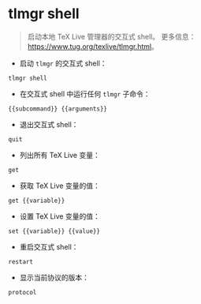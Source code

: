 # tlmgr shell

> 启动本地 TeX Live 管理器的交互式 shell。
> 更多信息：<https://www.tug.org/texlive/tlmgr.html>。

- 启动 `tlmgr` 的交互式 shell：

`tlmgr shell`

- 在交互式 shell 中运行任何 `tlmgr` 子命令：

`{{subcommand}} {{arguments}}`

- 退出交互式 shell：

`quit`

- 列出所有 TeX Live 变量：

`get`

- 获取 TeX Live 变量的值：

`get {{variable}}`

- 设置 TeX Live 变量的值：

`set {{variable}} {{value}}`

- 重启交互式 shell：

`restart`

- 显示当前协议的版本：

`protocol`